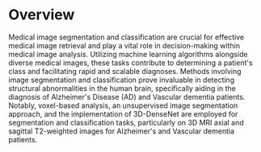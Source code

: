 
# Overview

Medical image segmentation and classification are crucial for effective medical image retrieval and play a vital role in decision-making within medical image analysis. Utilizing machine learning algorithms alongside diverse medical images, these tasks contribute to determining a patient's class and facilitating rapid and scalable diagnoses. Methods involving image segmentation and classification prove invaluable in detecting structural abnormalities in the human brain, specifically aiding in the diagnosis of Alzheimer's Disease (AD) and Vascular dementia patients. Notably, voxel-based analysis, an unsupervised image segmentation approach, and the implementation of 3D-DenseNet are employed for segmentation and classification tasks, particularly on 3D MRI axial and sagittal T2-weighted images for Alzheimer's and Vascular dementia patients.

